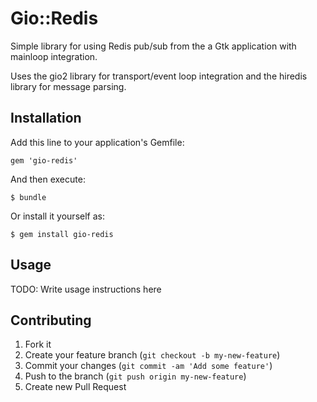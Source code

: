 # Gio::Redis

Simple library for using Redis pub/sub from the a Gtk application
with mainloop integration.

Uses the gio2 library for transport/event loop integration and the
hiredis library for message parsing.

## Installation

Add this line to your application's Gemfile:

    gem 'gio-redis'

And then execute:

    $ bundle

Or install it yourself as:

    $ gem install gio-redis

## Usage

TODO: Write usage instructions here

## Contributing

1. Fork it
2. Create your feature branch (`git checkout -b my-new-feature`)
3. Commit your changes (`git commit -am 'Add some feature'`)
4. Push to the branch (`git push origin my-new-feature`)
5. Create new Pull Request
